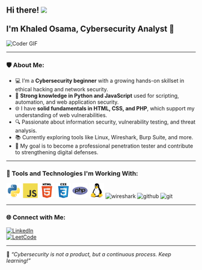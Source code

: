<h2 align="left">
  <br>Hi there! <img src="https://user-images.githubusercontent.com/42378118/110234147-e3259600-7f4e-11eb-95be-0c4047144dea.gif" width="30"><br><br> 
I'm Khaled Osama, Cybersecurity Analyst 🔐<br>
</h2>

<img src="https://media.giphy.com/media/SWoSkN6DxTszqIKEqv/giphy.gif" alt="Coder GIF" width="500">

---

### 🛡️ About Me:

- 💻 I’m a **Cybersecurity beginner** with a growing hands-on skillset in ethical hacking and network security.
- 🧠 **Strong knowledge in Python and JavaScript** used for scripting, automation, and web application security.
- 🌐 I have **solid fundamentals in HTML, CSS, and PHP**, which support my understanding of web vulnerabilities.
- 🔍 Passionate about information security, vulnerability testing, and threat analysis.
- 📚 Currently exploring tools like Linux, Wireshark, Burp Suite, and more.
- 🎯 My goal is to become a professional penetration tester and contribute to strengthening digital defenses.

---

### 🧰 Tools and Technologies I'm Working With:

<p align="left">
  <img src="https://raw.githubusercontent.com/devicons/devicon/master/icons/python/python-original.svg" alt="python" width="40" height="40"/>
  <img src="https://raw.githubusercontent.com/devicons/devicon/master/icons/javascript/javascript-original.svg" alt="javascript" width="40" height="40"/>
  <img src="https://raw.githubusercontent.com/devicons/devicon/master/icons/html5/html5-original-wordmark.svg" alt="html5" width="40" height="40"/>
  <img src="https://raw.githubusercontent.com/devicons/devicon/master/icons/css3/css3-original-wordmark.svg" alt="css3" width="40" height="40"/>
  <img src="https://raw.githubusercontent.com/devicons/devicon/master/icons/php/php-original.svg" alt="php" width="40" height="40"/>
  <img src="https://raw.githubusercontent.com/devicons/devicon/master/icons/linux/linux-original.svg" alt="linux" width="40" height="40"/>
  <img src="https://www.vectorlogo.zone/logos/wireshark/wireshark-icon.svg" alt="wireshark" width="40" height="40"/>
  <img src="https://www.vectorlogo.zone/logos/github/github-icon.svg" alt="github" width="40" height="40"/>
  <img src="https://www.vectorlogo.zone/logos/git-scm/git-scm-icon.svg" alt="git" width="40" height="40"/>
</p>

---

### 🌐 Connect with Me:

[![LinkedIn](https://img.shields.io/badge/-LinkedIn-blue?style=flat-square&logo=linkedin&logoColor=white)](https://www.linkedin.com/in/khaledosama22)  
[![LeetCode](https://img.shields.io/badge/-LeetCode-FFA116?style=flat-square&logo=leetcode&logoColor=white)](https://leetcode.com/u/khaledosama47/)

---

🧠 *“Cybersecurity is not a product, but a continuous process. Keep learning!”*
